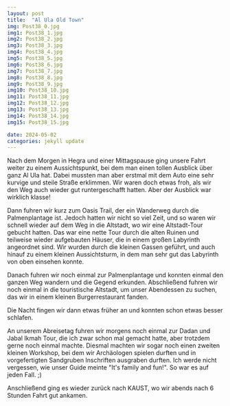 ```yaml
---
layout: post
title:  "Al Ula Old Town"
img: Post38_0.jpg
img1: Post38_1.jpg
img2: Post38_2.jpg
img3: Post38_3.jpg
img4: Post38_4.jpg
img5: Post38_5.jpg
img6: Post38_6.jpg
img7: Post38_7.jpg
img8: Post38_8.jpg
img9: Post38_9.jpg
img10: Post38_10.jpg
img11: Post38_11.jpg
img12: Post38_12.jpg
img13: Post38_13.jpg
img14: Post38_14.jpg
img15: Post38_15.jpg

date: 2024-05-02
categories: jekyll update
---
```


Nach dem Morgen in Hegra und einer Mittagspause ging unsere Fahrt weiter zu einem Aussichtspunkt, bei dem man einen tollen Ausblick über ganz Al Ula hat. Dabei mussten man aber erstmal mit dem Auto eine sehr kurvige und steile Straße erklimmen. Wir waren doch etwas froh, als wir den Weg auch wieder gut runtergeschafft hatten. Aber der Ausblick war wirklich klasse!

Dann fuhren wir kurz zum Oasis Trail, der ein Wanderweg durch die Palmenplantage ist. Jedoch hatten wir nicht so viel Zeit, und so waren wir schnell wieder auf dem Weg in die Altstadt, wo wir eine Altstadt-Tour gebucht hatten. Das war eine nette Tour durch die alten Ruinen und teilweise wieder aufgebauten Häuser, die in einem großen Labyrinth angeordnet sind. Wir wurden durch die kleinen Gassen geführt, und auch hinauf zu einem kleinen Aussichtsturm, in dem man sehr gut das Labyrinth von oben einsehen konnte. 

Danach fuhren wir noch einmal zur Palmenplantage und konnten einmal den ganzen Weg wandern und die Gegend erkunden. 
Abschließend fuhren wir noch einmal in die touristische Altstadt, um unser Abendessen zu suchen, das wir in einem kleinen Burgerrestaurant fanden.

Die Nacht fingen wir dann etwas früher an und konnten schon etwas besser schlafen.

An unserem Abreisetag fuhren wir morgens noch einmal zur Dadan und Jabal Ikmah Tour, die ich zwar schon mal gemacht hatte, aber trotzdem gerne noch einmal machte. Diesmal machten wir sogar noch einen zweiten kleinen Workshop, bei dem wir Archäologen spielen durften und in vorgefertigten Sandgruben Inschriften ausgraben durften. Ich werde nicht vergessen, wie unser Guide meinte "It's family and fun!". So war es auf jeden Fall. ;)

Anschließend ging es wieder zurück nach KAUST, wo wir abends nach 6 Stunden Fahrt gut ankamen.
